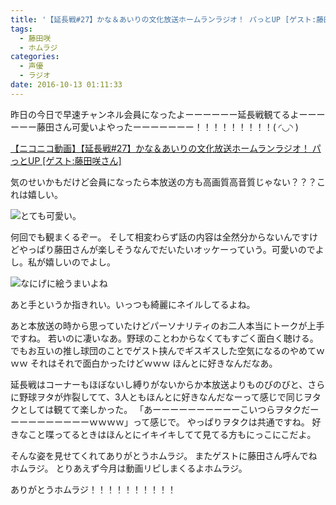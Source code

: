 ```yaml
---
title: '【延長戦#27】かな＆あいりの文化放送ホームランラジオ！ パっとUP [ゲスト:藤田咲さん]'
tags:
  - 藤田咲
  - ホムラジ
categories:
  - 声優
  - ラジオ
date: 2016-10-13 01:11:33
---
```


昨日の今日で早速チャンネル会員になったよーーーーーー延長戦観てるよーーーーーー藤田さん可愛いよやったーーーーーーー！！！！！！！！！( ◜◡◝ )

<a target="_blank" href="http://www.nicovideo.jp/watch/1476099645">【ニコニコ動画】【延長戦#27】かな＆あいりの文化放送ホームランラジオ！ パっとUP [ゲスト:藤田咲さん]</a>

気のせいかもだけど会員になったら本放送の方も高画質高音質じゃない？？？これは嬉しい。

![とても可愛い。](/sblog/img/20161012_homu01.jpg)

何回でも観まくるぞー。
そして相変わらず話の内容は全然分からないんですけどやっぱり藤田さんが楽しそうなんでだいたいオッケーっていう。可愛いのでよし。私が嬉しいのでよし。

![なにげに絵うまいよね](/sblog/img/20161012_homu02.jpg)

あと手というか指きれい。いっつも綺麗にネイルしてるよね。

あと本放送の時から思っていたけどパーソナリティのお二人本当にトークが上手ですね。
若いのに凄いなあ。野球のことわからなくてもすごく面白く聴ける。
でもお互いの推し球団のことでゲスト挟んでギスギスした空気になるのやめてｗｗｗ
それはそれで面白かったけどｗｗｗ
ほんとに好きなんだなあ。


延長戦はコーナーもほぼないし縛りがないからか本放送よりものびのびと、さらに野球ヲタが炸裂してて、3人ともほんとに好きなんだなーって感じで同じヲタクとしては観てて楽しかった。
「あーーーーーーーーーーこいつらヲタクだーーーーーーーーーーｗｗｗｗ」って感じで。
やっぱりヲタクは共通ですね。
好きなこと喋ってるときはほんとにイキイキしてて見てる方もにっこにこだよ。

そんな姿を見せてくれてありがとうホムラジ。
またゲストに藤田さん呼んでねホムラジ。
とりあえず今月は動画リピしまくるよホムラジ。

ありがとうホムラジ！！！！！！！！！！
